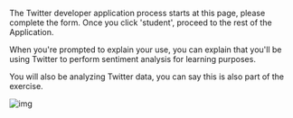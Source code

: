 <!--title={Applying for a Twitter Developer Account}-->

The Twitter developer application process starts at this page, please complete the form. Once you click 'student', proceed to the rest of the Application. 

When you're prompted to explain your use, you can explain that you'll be using Twitter to perform sentiment analysis for learning purposes. 



You will also be analyzing Twitter data, you can say this is also part of the exercise. 

![img](https://lh4.googleusercontent.com/bOVrW7NkR9zdzVGR5Wpn4blHLWwsbRapfxYJdsFB2MXaEGDfD6GQ7REp8h42A3fSQmHDLtpAhsxEuSymYElifWq_dn4742hYwzfhO2nmZce6u5CtLhh8mJmBLSQ4KydLGG9NMWNp9F4)

